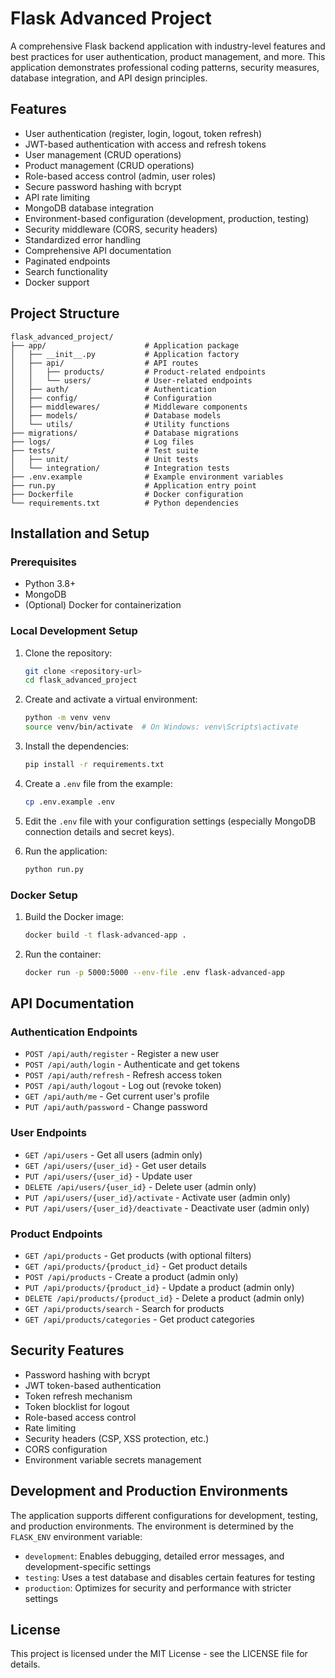 # Flask Advanced Project

A comprehensive Flask backend application with industry-level features and best practices for user authentication, product management, and more. This application demonstrates professional coding patterns, security measures, database integration, and API design principles.

## Features

- User authentication (register, login, logout, token refresh)
- JWT-based authentication with access and refresh tokens
- User management (CRUD operations)
- Product management (CRUD operations)
- Role-based access control (admin, user roles)
- Secure password hashing with bcrypt
- API rate limiting
- MongoDB database integration
- Environment-based configuration (development, production, testing)
- Security middleware (CORS, security headers)
- Standardized error handling
- Comprehensive API documentation
- Paginated endpoints
- Search functionality
- Docker support

## Project Structure

```
flask_advanced_project/
├── app/                      # Application package
│   ├── __init__.py           # Application factory
│   ├── api/                  # API routes
│   │   ├── products/         # Product-related endpoints
│   │   └── users/            # User-related endpoints
│   ├── auth/                 # Authentication
│   ├── config/               # Configuration
│   ├── middlewares/          # Middleware components
│   ├── models/               # Database models
│   └── utils/                # Utility functions
├── migrations/               # Database migrations
├── logs/                     # Log files
├── tests/                    # Test suite
│   ├── unit/                 # Unit tests
│   └── integration/          # Integration tests
├── .env.example              # Example environment variables
├── run.py                    # Application entry point
├── Dockerfile                # Docker configuration
└── requirements.txt          # Python dependencies
```

## Installation and Setup

### Prerequisites

- Python 3.8+
- MongoDB
- (Optional) Docker for containerization

### Local Development Setup

1. Clone the repository:
   ```bash
   git clone <repository-url>
   cd flask_advanced_project
   ```

2. Create and activate a virtual environment:
   ```bash
   python -m venv venv
   source venv/bin/activate  # On Windows: venv\Scripts\activate
   ```

3. Install the dependencies:
   ```bash
   pip install -r requirements.txt
   ```

4. Create a `.env` file from the example:
   ```bash
   cp .env.example .env
   ```

5. Edit the `.env` file with your configuration settings (especially MongoDB connection details and secret keys).

6. Run the application:
   ```bash
   python run.py
   ```

### Docker Setup

1. Build the Docker image:
   ```bash
   docker build -t flask-advanced-app .
   ```

2. Run the container:
   ```bash
   docker run -p 5000:5000 --env-file .env flask-advanced-app
   ```

## API Documentation

### Authentication Endpoints

- `POST /api/auth/register` - Register a new user
- `POST /api/auth/login` - Authenticate and get tokens
- `POST /api/auth/refresh` - Refresh access token
- `POST /api/auth/logout` - Log out (revoke token)
- `GET /api/auth/me` - Get current user's profile
- `PUT /api/auth/password` - Change password

### User Endpoints

- `GET /api/users` - Get all users (admin only)
- `GET /api/users/{user_id}` - Get user details
- `PUT /api/users/{user_id}` - Update user
- `DELETE /api/users/{user_id}` - Delete user (admin only)
- `PUT /api/users/{user_id}/activate` - Activate user (admin only)
- `PUT /api/users/{user_id}/deactivate` - Deactivate user (admin only)

### Product Endpoints

- `GET /api/products` - Get products (with optional filters)
- `GET /api/products/{product_id}` - Get product details
- `POST /api/products` - Create a product (admin only)
- `PUT /api/products/{product_id}` - Update a product (admin only)
- `DELETE /api/products/{product_id}` - Delete a product (admin only)
- `GET /api/products/search` - Search for products
- `GET /api/products/categories` - Get product categories

## Security Features

- Password hashing with bcrypt
- JWT token-based authentication
- Token refresh mechanism
- Token blocklist for logout
- Role-based access control
- Rate limiting
- Security headers (CSP, XSS protection, etc.)
- CORS configuration
- Environment variable secrets management

## Development and Production Environments

The application supports different configurations for development, testing, and production environments. The environment is determined by the `FLASK_ENV` environment variable:

- `development`: Enables debugging, detailed error messages, and development-specific settings
- `testing`: Uses a test database and disables certain features for testing
- `production`: Optimizes for security and performance with stricter settings

## License

This project is licensed under the MIT License - see the LICENSE file for details.
